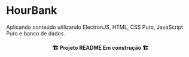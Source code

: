 # HourBank
Aplicando conteúdo utilizando ElectronJS, HTML, CSS Puro, JavaScript Puro e banco de dados.

<h4 align="center">
  🏗️ Projeto README Em construção 🏗️
